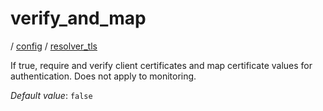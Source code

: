 # verify_and_map

/ [config](/ref/config/index.md) / [resolver_tls](/ref/config/config/resolver_tls/index.md)

If true, require and verify client certificates and map certificate values for authentication. Does not apply to monitoring.

_Default value_: `false`
